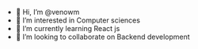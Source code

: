 - 👋 Hi, I’m @venowm
- 👀 I’m interested in Computer sciences
- 🌱 I’m currently learning React js
- 💞️ I’m looking to collaborate on Backend development

<!---
venowm/venowm is a ✨ special ✨ repository because its `README.md` (this file) appears on your GitHub profile.
You can click the Preview link to take a look at your changes.
--->
